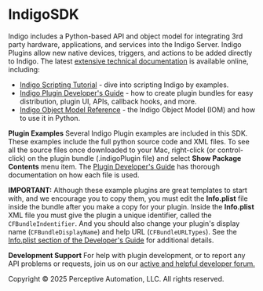# IndigoSDK

Indigo includes a Python-based API and object model for integrating 3rd party hardware, applications, and services into 
the Indigo Server. Indigo Plugins allow new native devices, triggers, and actions to be added directly to Indigo. The 
latest [extensive technical documentation](https://www.indigodomo.com/docs/documents#technical_documents) is available online, including:

- [Indigo Scripting Tutorial](https://www.indigodomo.com/docs/plugin_scripting_tutorial) - dive into scripting Indigo by examples.
- [Indigo Plugin Developer's Guide](https://www.indigodomo.com/docs/plugin_guide) - how to create plugin bundles for easy distribution, plugin UI, APIs, 
  callback hooks, and more.
- [Indigo Object Model Reference](https://www.indigodomo.com/docs/object_model_reference) - the Indigo Object Model (IOM) and how to use it in Python.

**Plugin Examples**
Several Indigo Plugin examples are included in this SDK. These examples include the full python source code and XML 
files. To see all the source files once downloaded to your Mac, right-click (or control-click) on the plugin bundle 
(.indigoPlugin file) and select **Show Package Contents** menu item. The [Plugin Developer's Guide](https://www.indigodomo.com/docs/plugin_guide) has thorough 
documentation on how each file is used.

**IMPORTANT:** Although these example plugins are great templates to start with, and we encourage you to copy them, 
you must edit the **Info.plist** file inside the bundle after you make a copy for your plugin. Inside the 
**Info.plist** XML file you must give the plugin a unique identifier, called the `CFBundleIndentifier`. And you should 
also change your plugin's display name (`CFBundleDisplayName`) and help URL (`CFBundleURLTypes`). See the 
[Info.plist section of the Developer's Guide](https://www.indigodomo.com/docs/plugin_guide#the_infoplist_file) for additional details.

**Development Support**
For help with plugin development, or to report any API problems or requests, join us on our 
[active and helpful developer forum.](https://forums.indigodomo.com/viewforum.php?f=18)

Copyright © 2025 Perceptive Automation, LLC. All rights reserved.
